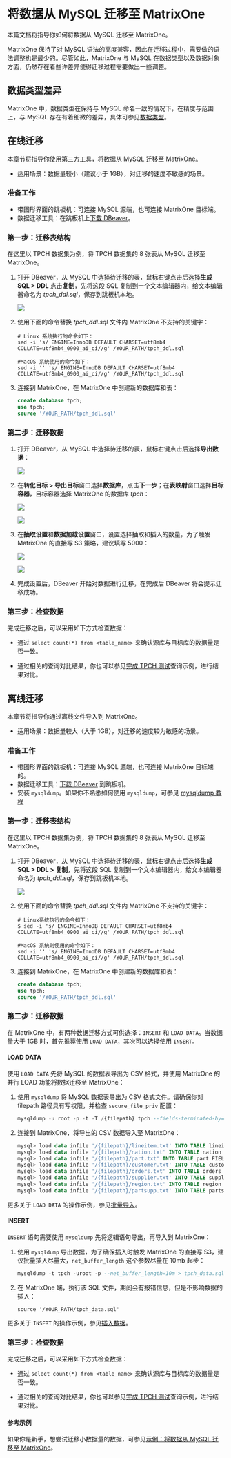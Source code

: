 # 将数据从 MySQL 迁移至 MatrixOne

本篇文档将指导你如何将数据从 MySQL 迁移至 MatrixOne。

MatrixOne 保持了对 MySQL 语法的高度兼容，因此在迁移过程中，需要做的语法调整也是最少的。尽管如此，MatrixOne 与 MySQL 在数据类型以及数据对象方面，仍然存在着些许差异使得迁移过程需要做出一些调整。

## 数据类型差异

MatrixOne 中，数据类型在保持与 MySQL 命名一致的情况下，在精度与范围上，与 MySQL 存在有着细微的差异，具体可参见[数据类型](../Reference/Data-Types/data-types.md)。

## 在线迁移

本章节将指导你使用第三方工具，将数据从 MySQL 迁移至 MatrixOne。

- 适用场景：数据量较小（建议小于 1GB），对迁移的速度不敏感的场景。

### 准备工作

- 带图形界面的跳板机：可连接 MySQL 源端，也可连接 MatrixOne 目标端。
- 数据迁移工具：在跳板机上[下载 DBeaver](https://dbeaver.io/download/)。

### 第一步：迁移表结构

在这里以 TPCH 数据集为例，将 TPCH 数据集的 8 张表从 MySQL 迁移至 MatrixOne。

1. 打开 DBeaver，从 MySQL 中选择待迁移的表，鼠标右键点击后选择**生成 SQL > DDL** 点击**复制**，先将这段 SQL 复制到一个文本编辑器内，给文本编辑器命名为 *tpch_ddl.sql*，保存到跳板机本地。

    ![](https://github.com/matrixorigin/artwork/blob/main/docs/migrate/mysql-1.png?raw=true)

2. 使用下面的命令替换 *tpch_ddl.sql* 文件内 MatrixOne 不支持的关键字：

    ```
    # Linux 系统执行的命令如下：
    sed -i 's/ ENGINE=InnoDB DEFAULT CHARSET=utf8mb4 COLLATE=utf8mb4_0900_ai_ci//g' /YOUR_PATH/tpch_ddl.sql

    #MacOS 系统使用的命令如下：
    sed -i '' 's/ ENGINE=InnoDB DEFAULT CHARSET=utf8mb4 COLLATE=utf8mb4_0900_ai_ci//g' /YOUR_PATH/tpch_ddl.sql
    ```

3. 连接到 MatrixOne，在 MatrixOne 中创建新的数据库和表：

    ```sql
    create database tpch;
    use tpch;
    source '/YOUR_PATH/tpch_ddl.sql'
    ```

### 第二步：迁移数据

1. 打开 DBeaver，从 MySQL 中选择待迁移的表，鼠标右键点击后选择**导出数据**：

    ![](https://github.com/matrixorigin/artwork/blob/main/docs/migrate/mysql-2.png?raw=true)

2. 在**转化目标 > 导出目标**窗口选择**数据库**，点击**下一步**；在**表映射**窗口选择**目标容器**，目标容器选择 MatrixOne 的数据库 *tpch*：

    ![](https://github.com/matrixorigin/artwork/blob/main/docs/migrate/mysql-3.png?raw=true)

    ![](https://github.com/matrixorigin/artwork/blob/main/docs/migrate/mysql-4.png?raw=true)

3. 在**抽取设置**和**数据加载设置**窗口，设置选择抽取和插入的数量，为了触发 MatrixOne 的直接写 S3 策略，建议填写 5000：

    ![](https://github.com/matrixorigin/artwork/blob/main/docs/migrate/mysql-5.png?raw=true)

    ![](https://github.com/matrixorigin/artwork/blob/main/docs/migrate/mysql-6.png?raw=true)

4. 完成设置后，DBeaver 开始对数据进行迁移，在完成后 DBeaver 将会提示迁移成功。

### 第三步：检查数据

完成迁移之后，可以采用如下方式检查数据：

- 通过 `select count(*) from <table_name>` 来确认源库与目标库的数据量是否一致。

- 通过相关的查询对比结果，你也可以参见[完成 TPCH 测试](../Test/performance-testing/TPCH-test-with-matrixone.md)查询示例，进行结果对比。

## 离线迁移

本章节将指导你通过离线文件导入到 MatrixOne。

- 适用场景：数据量较大（大于 1GB），对迁移的速度较为敏感的场景。

### 准备工作

- 带图形界面的跳板机：可连接 MySQL 源端，也可连接 MatrixOne 目标端的。
- 数据迁移工具：[下载 DBeaver](https://dbeaver.io/download/) 到跳板机。
- 安装 `mysqldump`。如果你不熟悉如何使用 `mysqldump`，可参见 [mysqldump 教程](https://simplebackups.com/blog/the-complete-mysqldump-guide-with-examples/)

### 第一步：迁移表结构

在这里以 TPCH 数据集为例，将 TPCH 数据集的 8 张表从 MySQL 迁移至 MatrixOne。

1. 打开 DBeaver，从 MySQL 中选择待迁移的表，鼠标右键点击后选择**生成 SQL > DDL > 复制**，先将这段 SQL 复制到一个文本编辑器内，给文本编辑器命名为 *tpch_ddl.sql*，保存到跳板机本地。

    ![](https://github.com/matrixorigin/artwork/blob/main/docs/migrate/mysql-1.png?raw=true)

2. 使用下面的命令替换 *tpch_ddl.sql* 文件内 MatrixOne 不支持的关键字：

    ```
    # Linux系统执行的命令如下：
    $ sed -i 's/ ENGINE=InnoDB DEFAULT CHARSET=utf8mb4 COLLATE=utf8mb4_0900_ai_ci//g' /YOUR_PATH/tpch_ddl.sql

    #MacOS 系统则使用的命令如下：
    sed -i '' 's/ ENGINE=InnoDB DEFAULT CHARSET=utf8mb4 COLLATE=utf8mb4_0900_ai_ci//g' /YOUR_PATH/tpch_ddl.sql
    ```

3. 连接到 MatrixOne，在 MatrixOne 中创建新的数据库和表：

    ```sql
    create database tpch;
    use tpch;
    source '/YOUR_PATH/tpch_ddl.sql'
    ```

### 第二步：迁移数据

在 MatrixOne 中，有两种数据迁移方式可供选择：`INSERT` 和 `LOAD DATA`。当数据量大于 1GB 时，首先推荐使用 `LOAD DATA`，其次可以选择使用 `INSERT`。

#### LOAD DATA

使用 `LOAD DATA` 先将 MySQL 的数据表导出为 CSV 格式，并使用 MatrixOne 的并行 LOAD 功能将数据迁移至 MatrixOne：

1. 使用 `mysqldump` 将 MySQL 数据表导出为 CSV 格式文件。请确保你对 filepath 路径具有写权限，并检查 `secure_file_priv` 配置：

    ```sql
    mysqldump -u root -p -t -T /{filepath} tpch --fields-terminated-by='|'
    ```

2. 连接到 MatrixOne，将导出的 CSV 数据导入至 MatrixOne：

    ```sql
    mysql> load data infile '/{filepath}/lineitem.txt' INTO TABLE lineitem FIELDS TERMINATED BY '|' lines TERMINATED BY '\n' parallel 'true';
    mysql> load data infile '/{filepath}/nation.txt' INTO TABLE nation FIELDS TERMINATED BY '|' lines TERMINATED BY '\n' parallel 'true';
    mysql> load data infile '/{filepath}/part.txt' INTO TABLE part FIELDS TERMINATED BY '|' lines TERMINATED BY '\n' parallel 'true';
    mysql> load data infile '/{filepath}/customer.txt' INTO TABLE customer FIELDS TERMINATED BY '|' lines TERMINATED BY '\n' parallel 'true';
    mysql> load data infile '/{filepath}/orders.txt' INTO TABLE orders FIELDS TERMINATED BY '|' lines TERMINATED BY '\n' parallel 'true';
    mysql> load data infile '/{filepath}/supplier.txt' INTO TABLE supplier FIELDS TERMINATED BY '|' lines TERMINATED BY '\n' parallel 'true';
    mysql> load data infile '/{filepath}/region.txt' INTO TABLE region FIELDS TERMINATED BY '|' lines TERMINATED BY '\n' parallel 'true';
    mysql> load data infile '/{filepath}/partsupp.txt' INTO TABLE partsupp FIELDS TERMINATED BY '|' lines TERMINATED BY '\n' parallel 'true';
    ```

更多关于 `LOAD DATA` 的操作示例，参见[批量导入](../Develop/import-data/bulk-load/bulk-load-overview.md)。

#### INSERT

`INSERT` 语句需要使用 `mysqldump` 先将逻辑语句导出，再导入到 MatrixOne：

1. 使用 `mysqldump` 导出数据，为了确保插入时触发 MatrixOne 的直接写 S3，建议批量插入尽量大，`net_buffer_length` 这个参数尽量在 10mb 起步：

    ```sql
    mysqldump -t tpch -uroot -p --net_buffer_length=10m > tpch_data.sql
    ```

2. 在 MatrixOne 端，执行该 SQL 文件，期间会有报错信息，但是不影响数据的插入：

    ```
    source '/YOUR_PATH/tpch_data.sql'
    ```

更多关于 `INSERT` 的操作示例，参见[插入数据](../Develop/import-data/insert-data.md)。

### 第三步：检查数据

完成迁移之后，可以采用如下方式检查数据：

- 通过 `select count(*) from <table_name>` 来确认源库与目标库的数据量是否一致。

- 通过相关的查询对比结果，你也可以参见[完成 TPCH 测试](../Test/performance-testing/TPCH-test-with-matrixone.md)查询示例，进行结果对比。

#### 参考示例

如果你是新手，想尝试迁移小数据量的数据，可参见[示例：将数据从 MySQL 迁移至 MatrixOne](migrate-from-mysql-to-matrixone-by-command.md)。

